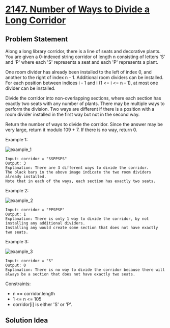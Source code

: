 # [2147. Number of Ways to Divide a Long Corridor](https://leetcode.com/problems/number-of-ways-to-divide-a-long-corridor)

## Problem Statement
Along a long library corridor, there is a line of seats and decorative plants. You are given a 0-indexed string corridor of length n consisting of letters 'S' and 'P' where each 'S' represents a seat and each 'P' represents a plant.

One room divider has already been installed to the left of index 0, and another to the right of index n - 1. Additional room dividers can be installed. For each position between indices i - 1 and i (1 <= i <= n - 1), at most one divider can be installed.

Divide the corridor into non-overlapping sections, where each section has exactly two seats with any number of plants. There may be multiple ways to perform the division. Two ways are different if there is a position with a room divider installed in the first way but not in the second way.

Return the number of ways to divide the corridor. Since the answer may be very large, return it modulo 109 + 7. If there is no way, return 0.

Example 1:

<img align="middle" src="https://assets.leetcode.com/uploads/2021/12/04/1.png" alt="example_1"/>

```
Input: corridor = "SSPPSPS"
Output: 3
Explanation: There are 3 different ways to divide the corridor.
The black bars in the above image indicate the two room dividers already installed.
Note that in each of the ways, each section has exactly two seats.
```

Example 2:

<img align="middle" src="https://assets.leetcode.com/uploads/2021/12/04/2.png" alt="example_2"/>

```
Input: corridor = "PPSPSP"
Output: 1
Explanation: There is only 1 way to divide the corridor, by not installing any additional dividers.
Installing any would create some section that does not have exactly two seats.
```

Example 3:

<img align="middle" src="https://assets.leetcode.com/uploads/2021/12/12/3.png" alt="example_3"/>

```
Input: corridor = "S"
Output: 0
Explanation: There is no way to divide the corridor because there will always be a section that does not have exactly two seats.
```

Constraints:
* n == corridor.length
* 1 <= n <= 105
* corridor[i] is either 'S' or 'P'.

## Solution Idea

